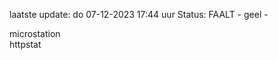 laatste update: 
do 07-12-2023 17:44   uur 
Status: FAALT - geel - 
<div class="service Y">microstation</div><div class="service G">httpstat</div>